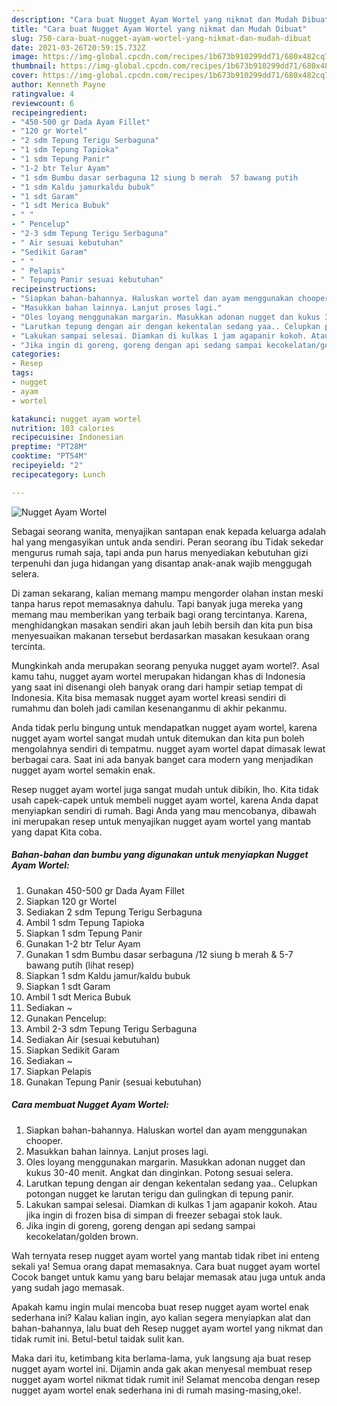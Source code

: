 ```yaml
---
description: "Cara buat Nugget Ayam Wortel yang nikmat dan Mudah Dibuat"
title: "Cara buat Nugget Ayam Wortel yang nikmat dan Mudah Dibuat"
slug: 750-cara-buat-nugget-ayam-wortel-yang-nikmat-dan-mudah-dibuat
date: 2021-03-26T20:59:15.732Z
image: https://img-global.cpcdn.com/recipes/1b673b910299dd71/680x482cq70/nugget-ayam-wortel-foto-resep-utama.jpg
thumbnail: https://img-global.cpcdn.com/recipes/1b673b910299dd71/680x482cq70/nugget-ayam-wortel-foto-resep-utama.jpg
cover: https://img-global.cpcdn.com/recipes/1b673b910299dd71/680x482cq70/nugget-ayam-wortel-foto-resep-utama.jpg
author: Kenneth Payne
ratingvalue: 4
reviewcount: 6
recipeingredient:
- "450-500 gr Dada Ayam Fillet"
- "120 gr Wortel"
- "2 sdm Tepung Terigu Serbaguna"
- "1 sdm Tepung Tapioka"
- "1 sdm Tepung Panir"
- "1-2 btr Telur Ayam"
- "1 sdm Bumbu dasar serbaguna 12 siung b merah  57 bawang putih           lihat resep"
- "1 sdm Kaldu jamurkaldu bubuk"
- "1 sdt Garam"
- "1 sdt Merica Bubuk"
- " "
- " Pencelup"
- "2-3 sdm Tepung Terigu Serbaguna"
- " Air sesuai kebutuhan"
- "Sedikit Garam"
- " "
- " Pelapis"
- " Tepung Panir sesuai kebutuhan"
recipeinstructions:
- "Siapkan bahan-bahannya. Haluskan wortel dan ayam menggunakan chooper."
- "Masukkan bahan lainnya. Lanjut proses lagi."
- "Oles loyang menggunakan margarin. Masukkan adonan nugget dan kukus 30-40 menit. Angkat dan dinginkan. Potong sesuai selera."
- "Larutkan tepung dengan air dengan kekentalan sedang yaa.. Celupkan potongan nugget ke larutan terigu dan gulingkan di tepung panir."
- "Lakukan sampai selesai. Diamkan di kulkas 1 jam agapanir kokoh. Atau jika ingin di frozen bisa di simpan di freezer sebagai stok lauk."
- "Jika ingin di goreng, goreng dengan api sedang sampai kecokelatan/golden brown."
categories:
- Resep
tags:
- nugget
- ayam
- wortel

katakunci: nugget ayam wortel 
nutrition: 103 calories
recipecuisine: Indonesian
preptime: "PT28M"
cooktime: "PT54M"
recipeyield: "2"
recipecategory: Lunch

---
```



![Nugget Ayam Wortel](https://img-global.cpcdn.com/recipes/1b673b910299dd71/680x482cq70/nugget-ayam-wortel-foto-resep-utama.jpg)

Sebagai seorang wanita, menyajikan santapan enak kepada keluarga adalah hal yang mengasyikan untuk anda sendiri. Peran seorang ibu Tidak sekedar mengurus rumah saja, tapi anda pun harus menyediakan kebutuhan gizi terpenuhi dan juga hidangan yang disantap anak-anak wajib menggugah selera.

Di zaman  sekarang, kalian memang mampu mengorder olahan instan meski tanpa harus repot memasaknya dahulu. Tapi banyak juga mereka yang memang mau memberikan yang terbaik bagi orang tercintanya. Karena, menghidangkan masakan sendiri akan jauh lebih bersih dan kita pun bisa menyesuaikan makanan tersebut berdasarkan masakan kesukaan orang tercinta. 



Mungkinkah anda merupakan seorang penyuka nugget ayam wortel?. Asal kamu tahu, nugget ayam wortel merupakan hidangan khas di Indonesia yang saat ini disenangi oleh banyak orang dari hampir setiap tempat di Indonesia. Kita bisa memasak nugget ayam wortel kreasi sendiri di rumahmu dan boleh jadi camilan kesenanganmu di akhir pekanmu.

Anda tidak perlu bingung untuk mendapatkan nugget ayam wortel, karena nugget ayam wortel sangat mudah untuk ditemukan dan kita pun boleh mengolahnya sendiri di tempatmu. nugget ayam wortel dapat dimasak lewat berbagai cara. Saat ini ada banyak banget cara modern yang menjadikan nugget ayam wortel semakin enak.

Resep nugget ayam wortel juga sangat mudah untuk dibikin, lho. Kita tidak usah capek-capek untuk membeli nugget ayam wortel, karena Anda dapat menyiapkan sendiri di rumah. Bagi Anda yang mau mencobanya, dibawah ini merupakan resep untuk menyajikan nugget ayam wortel yang mantab yang dapat Kita coba.

<!--inarticleads1-->

##### Bahan-bahan dan bumbu yang digunakan untuk menyiapkan Nugget Ayam Wortel:

1. Gunakan 450-500 gr Dada Ayam Fillet
1. Siapkan 120 gr Wortel
1. Sediakan 2 sdm Tepung Terigu Serbaguna
1. Ambil 1 sdm Tepung Tapioka
1. Siapkan 1 sdm Tepung Panir
1. Gunakan 1-2 btr Telur Ayam
1. Gunakan 1 sdm Bumbu dasar serbaguna /12 siung b merah &amp; 5-7 bawang putih           (lihat resep)
1. Siapkan 1 sdm Kaldu jamur/kaldu bubuk
1. Siapkan 1 sdt Garam
1. Ambil 1 sdt Merica Bubuk
1. Sediakan  ~
1. Gunakan  Pencelup:
1. Ambil 2-3 sdm Tepung Terigu Serbaguna
1. Sediakan  Air (sesuai kebutuhan)
1. Siapkan Sedikit Garam
1. Sediakan  ~
1. Siapkan  Pelapis
1. Gunakan  Tepung Panir (sesuai kebutuhan)




<!--inarticleads2-->

##### Cara membuat Nugget Ayam Wortel:

1. Siapkan bahan-bahannya. Haluskan wortel dan ayam menggunakan chooper.
1. Masukkan bahan lainnya. Lanjut proses lagi.
1. Oles loyang menggunakan margarin. Masukkan adonan nugget dan kukus 30-40 menit. Angkat dan dinginkan. Potong sesuai selera.
1. Larutkan tepung dengan air dengan kekentalan sedang yaa.. Celupkan potongan nugget ke larutan terigu dan gulingkan di tepung panir.
1. Lakukan sampai selesai. Diamkan di kulkas 1 jam agapanir kokoh. Atau jika ingin di frozen bisa di simpan di freezer sebagai stok lauk.
1. Jika ingin di goreng, goreng dengan api sedang sampai kecokelatan/golden brown.




Wah ternyata resep nugget ayam wortel yang mantab tidak ribet ini enteng sekali ya! Semua orang dapat memasaknya. Cara buat nugget ayam wortel Cocok banget untuk kamu yang baru belajar memasak atau juga untuk anda yang sudah jago memasak.

Apakah kamu ingin mulai mencoba buat resep nugget ayam wortel enak sederhana ini? Kalau kalian ingin, ayo kalian segera menyiapkan alat dan bahan-bahannya, lalu buat deh Resep nugget ayam wortel yang nikmat dan tidak rumit ini. Betul-betul taidak sulit kan. 

Maka dari itu, ketimbang kita berlama-lama, yuk langsung aja buat resep nugget ayam wortel ini. Dijamin anda gak akan menyesal membuat resep nugget ayam wortel nikmat tidak rumit ini! Selamat mencoba dengan resep nugget ayam wortel enak sederhana ini di rumah masing-masing,oke!.

